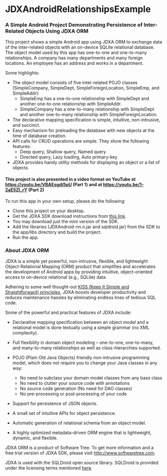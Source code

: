 ﻿# JDXAndroidRelationshipsExample
### A Simple Android Project Demonstrating Persistence of Inter-Related Objects Using JDXA ORM

This project shows a simple Android app using JDXA ORM to exchange data of the inter-related objects with an on-device SQLite relational database. The object model used by this app has one-to-one and one-to-many relationships. A company has many departments and many foreign locations. An employee has an address and works in a department. 

Some highlights:  
*	The object model consists of five inter-related POJO classes (SimpleCompany, SimpleDept, SimpleForeignLocation, SimpleEmp, and SimpleAddr):
    - SimpleEmp has a one-to-one relationship with SimpleDept and another one-to-one relationship with SimpleAddr.
    - SimpleCompany has a one-to-many relationship with SimpleDept and another one-to-many relationship with SimpleForeignLocation. 
*	The declarative mapping specification is simple, intuitive, non-intrusive, and succinct.
*	Easy mechanism for preloading the database with new objects at the time of database creation.  
*	API calls for CRUD operations are simple. They show the following features: 
    -	Deep query,	Shallow query, Named query
    -	Directed query,	Lazy loading, Auto primary-key
*	JDXA provides handy utility methods for displaying an object or a list of objects.  

#### This project is also presented in a video format on YouTube at https://youtu.be/VBAEsgdi5pU (Part 1) and at https://youtu.be/1-2aE5ZI_rY (Part 2)

To run this app in your own setup, please do the following:
*	Clone this project on your desktop.
*	Get the JDXA SDK download instructions from [this link](http://softwaretree.com/v1/products/jdxa/download-jdxa.php).
*	You may download just the mini version of the SDK.
*	Add the libraries (JDXAndroid-nn.n.jar and sqldroid.jar) from the SDK to the app/libs directory and build the project.
*	Run the app.  

### About JDXA ORM 
JDXA is a simple yet powerful, non-intrusive, flexible, and lightweight Object-Relational Mapping (ORM) product that simplifies and accelerates the development of Android apps by providing intuitive, object-oriented access to on-device relational (e.g., SQLite) data.  

Adhering to some well thought-out [KISS (Keep It Simple and Straightforward) principles](http://softwaretree.com/v1/KISSPrinciples.html), JDXA boosts developer productivity and reduces maintenance hassles by eliminating endless lines of tedious SQL code.  

Some of the powerful and practical features of JDXA include: 
*	Declarative mapping specification between an object model and a relational model is done textually using a simple grammar (no XML complexity). 
*	Full flexibility in domain object modeling – one-to-one, one-to-many, and many-to-many relationships as well as class-hierarchies supported.
*	POJO (Plain Old Java Objects) friendly non-intrusive programming model, which does not require you to change your Java classes in any way:   

    - No need to subclass your domain model classes from any base class
    - No need to clutter your source code with annotations
    - No source code generation (No need for DAO classes)
    - No pre-processing or post-processing of your code  

*	Support for persistence of JSON objects.
*	A small set of intuitive APIs for object persistence.
*	Automatic generation of relational schema from an object model. 
*	A highly optimized metadata-driven ORM engine that is lightweight, dynamic, and flexible.   

JDXA ORM is a product of Software Tree. To get more information and a free trial version of JDXA SDK, please visit http://www.softwaretree.com.  

JDXA is used with the SQLDroid open source library. SQLDroid is provided under the licensing terms mentioned [here](https://github.com/SQLDroid/SQLDroid/blob/master/LICENSE).



